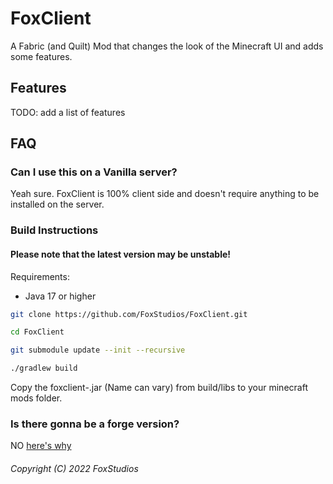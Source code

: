 # FoxClient
A Fabric (and Quilt) Mod that changes the look of the Minecraft UI and adds some features.

## Features
TODO: add a list of features

## FAQ
### Can I use this on a Vanilla server?
Yeah sure. FoxClient is 100% client side and doesn't require anything to be installed on the server.

### Build Instructions

#### Please note that the latest version may be unstable!

Requirements: 
- Java 17 or higher

```bash
git clone https://github.com/FoxStudios/FoxClient.git

cd FoxClient

git submodule update --init --recursive 

./gradlew build
```
Copy the foxclient-<version>.jar (Name can vary) from build/libs to your minecraft mods folder.

### Is there gonna be a forge version?
NO [here's why](forge.md)

###### Copyright (C) 2022 FoxStudios
